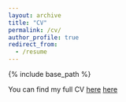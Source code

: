 ```yaml
---
layout: archive
title: "CV"
permalink: /cv/
author_profile: true
redirect_from:
  - /resume
---
```


{% include base_path %}

You can find my full CV [here](https://e-alonsop.github.io/CV_EA_July2024.pdf ) <a href="https://e-alonsop.github.io/CV_EA_July2024.pdf" target="_blank"></i>here</a>

